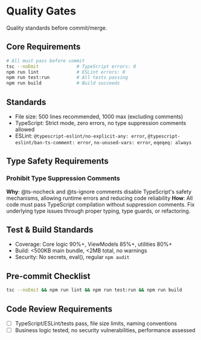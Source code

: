 # Quality Gates

Quality standards before commit/merge.

## Core Requirements
```bash
# All must pass before commit
tsc --noEmit              # TypeScript errors: 0
npm run lint              # ESLint errors: 0  
npm run test:run          # All tests passing
npm run build             # Build succeeds
```

## Standards
- File size: 500 lines recommended, 1000 max (excluding comments)
- TypeScript: Strict mode, zero errors, no type suppression comments allowed
- ESLint: `@typescript-eslint/no-explicit-any: error`, `@typescript-eslint/ban-ts-comment: error`, `no-unused-vars: error`, `eqeqeq: always`

## Type Safety Requirements
### Prohibit Type Suppression Comments
**Why**: @ts-nocheck and @ts-ignore comments disable TypeScript's safety mechanisms, allowing runtime errors and reducing code reliability
**How**: All code must pass TypeScript compilation without suppression comments. Fix underlying type issues through proper typing, type guards, or refactoring.

## Test & Build Standards
- Coverage: Core logic 90%+, ViewModels 85%+, utilities 80%+
- Build: <500KB main bundle, <2MB total, no warnings  
- Security: No secrets, eval(), regular `npm audit`

## Pre-commit Checklist
```bash
tsc --noEmit && npm run lint && npm run test:run && npm run build
```

## Code Review Requirements
- [ ] TypeScript/ESLint/tests pass, file size limits, naming conventions
- [ ] Business logic tested, no security vulnerabilities, performance assessed